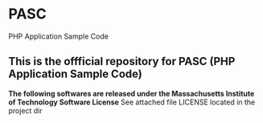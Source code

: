 # PASC
PHP Application Sample Code

## This is the offficial repository for  PASC (PHP Application Sample Code)
**The following softwares are released under the Massachusetts Institute of 
Technology Software License**
See attached file LICENSE located in the project dir


